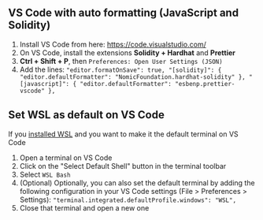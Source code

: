 ## VS Code with auto formatting (JavaScript and Solidity)

1. Install VS Code from here: https://code.visualstudio.com/
1. On VS Code, install the extensions **Solidity + Hardhat** and **Prettier**
1. **Ctrl + Shift + P**, then `Preferences: Open User Settings (JSON)`
1. Add the lines: `"editor.formatOnSave": true, "[solidity]": { "editor.defaultFormatter": "NomicFoundation.hardhat-solidity" }, "[javascript]": { "editor.defaultFormatter": "esbenp.prettier-vscode" },`

## Set WSL as default on VS Code

If you [installed WSL](./HOW-TO-LINUX.md#install-wsl-windows-subsystem-for-linux) and you want to make it the default terminal on VS Code

1. Open a terminal on VS Code
2. Click on the "Select Default Shell" button in the terminal toolbar
3. Select `WSL Bash`
4. (Optional) Optionally, you can also set the default terminal by adding the following configuration in your VS Code settings (File > Preferences > Settings):
   `"terminal.integrated.defaultProfile.windows": "WSL",`
5. Close that terminal and open a new one